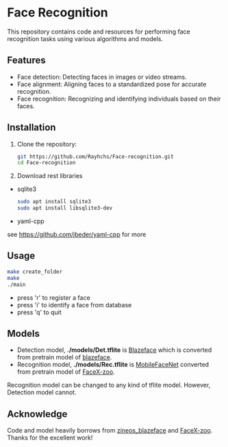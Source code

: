 # Face Recognition

This repository contains code and resources for performing face recognition tasks using various algorithms and models.

## Features

* Face detection: Detecting faces in images or video streams.
* Face alignment: Aligning faces to a standardized pose for accurate recognition.
* Face recognition: Recognizing and identifying individuals based on their faces.


## Installation

1. Clone the repository:

   ```bash
   git https://github.com/Rayhchs/Face-recognition.git
   cd Face-recognition
   ```

2. Download rest libraries

- sqlite3

   ```bash
   sudo apt install sqlite3
   sudo apt install libsqlite3-dev
   ```

- yaml-cpp

see https://github.com/jbeder/yaml-cpp for more

## Usage

   ```bash
   make create_folder
   make
   ./main
   ```
   - press 'r' to register a face
   - press 'i' to identify a face from database
   - press 'q' to quit

## Models
* Detection model, **./models/Det.tflite** is [Blazeface](https://arxiv.org/abs/1907.05047) which is converted from pretrain model of [blazeface](https://github.com/zineos/blazeface).
* Recognition model, **./models/Rec.tflite** is [MobileFaceNet](https://arxiv.org/abs/1804.07573) converted from pretrain model of [FaceX-zoo](https://github.com/JDAI-CV/FaceX-Zoo/tree/main/training_mode).

Recognition model can be changed to any kind of tflite model. However, Detection model cannot.

## Acknowledge
Code and model heavily borrows from [zineos_blazeface](https://github.com/zineos/blazeface) and [FaceX-zoo](https://github.com/JDAI-CV/FaceX-Zoo/tree/main/training_mode). Thanks for the excellent work!

